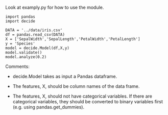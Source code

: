 Look at examply.py for how to use the module.

```
import pandas
import decide

DATA = '../data/iris.csv'
df = pandas.read_csv(DATA)
X = ['SepalWidth','SepalLength','PetalWidth','PetalLength']
y = 'Species'
model = decide.Model(df,X,y)
model.validate()
model.analyze(0.2)
```

Comments:

+ decide.Model takes as input a Pandas dataframe.

+ The features, X, should be column names of the data frame.

+ The features, X, should not have categorical variables.  If there are categorical variables, they should be converted to binary variables first (e.g. using pandas.get_dummies).